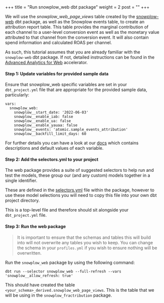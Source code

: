 +++
title = "Run snowplow_web dbt package"
weight = 2
post = ""
+++

We will use the *snowplow_web_page_views* table created by the [snowplow-web](https://hub.getdbt.com/snowplow/snowplow_web/latest/) dbt package, as well as the Snowplow events table, to create an attribution report table. This table provides the marginal contribution of each channel to a user-level conversion event as well as the monetary value attributed to that channel from the conversion event. It will also contain spend information and calculated ROAS per channel.

As such, this tutorial assumes that you are already familiar with the `snowplow-web` dbt package. If not, detailed instructions can be found in the [Advanced Analytics for Web](https://docs.snowplow.io/accelerators/web) accelerator.


#### **Step 1:** Update variables for provided sample data
Ensure that snowplow_web specific variables are set in your `dbt_project.yml` file that are appropriate for the provided sample data, particularly:

```
vars:
  snowplow_web:
    snowplow__start_date: '2022-06-03'
    snowplow__enable_iab: false
    snowplow__enable_ua: false
    snowplow__enable_yauaa: false
    snowplow__events: 'atomic.sample_events_attribution'
    snowplow__backfill_limit_days: 60
```

For further details you can have a look at our [docs](https://docs.snowplow.io/docs/modeling-your-data/modeling-your-data-with-dbt/dbt-configuration/web/) which contains descriptions and default values of each variable.

#### **Step 2:** Add the selectors.yml to your project

The web package provides a suite of suggested selectors to help run and test the models, these group our (and any custom) models together in a single identifier.

These are defined in the [selectors.yml](https://github.com/snowplow/dbt-snowplow-web/blob/main/selectors.yml) file within the package, however to use these model selections you will need to copy this file into your own dbt project directory.

This is a top-level file and therefore should sit alongside your `dbt_project.yml` file.

#### **Step 3:** Run the web package
> It is important to ensure that the schemas and tables this will build into will not overwrite any tables you wish to keep. You can change the schema in your `profiles.yml` if you wish to ensure nothing will be overwritten.

Run the `snowplow_web` package by using the following command:

```
dbt run --selector snowplow_web --full-refresh --vars 'snowplow__allow_refresh: true'
```

This should have created the table `<your_schema>_derived.snowplow_web_page_views`. This is the table that we will be using in the `snowplow_fractribution` package.
